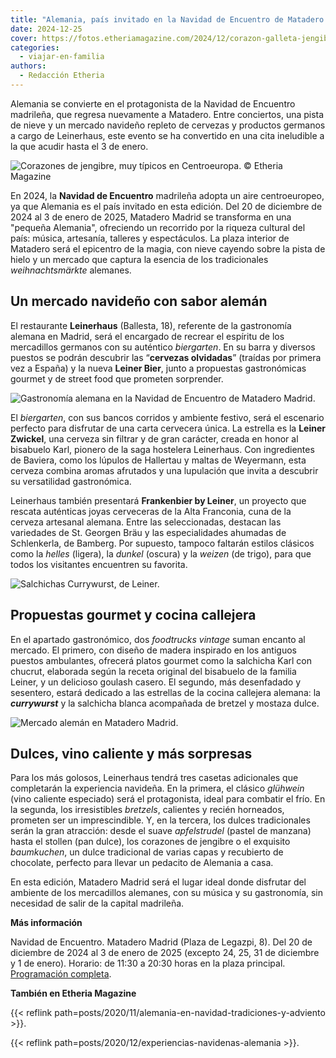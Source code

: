 ```yaml
---
title: "Alemania, país invitado en la Navidad de Encuentro de Matadero Madrid"
date: 2024-12-25
cover: https://fotos.etheriamagazine.com/2024/12/corazon-galleta-jengibre-1-e1735119198148.jpg
categories: 
  - viajar-en-familia
authors: 
  - Redacción Etheria
---
```


Alemania se convierte en el protagonista de la Navidad de Encuentro madrileña, que 
regresa nuevamente a Matadero. Entre conciertos, una pista de nieve y un mercado 
navideño repleto de cervezas y productos germanos a cargo de Leinerhaus, este evento se 
ha convertido en una cita ineludible a la que acudir hasta el 3 de enero. 

![Corazones de jengibre, muy típicos en Centroeuropa. © Etheria Magazine](https://fotos.etheriamagazine.com/2024/12/corazon.jpeg "Corazones de jengibre, muy típicos en Centroeuropa. © Etheria Magazine")

En 2024, la **Navidad de Encuentro** madrileña adopta un aire centroeuropeo, ya que 
Alemania es el país invitado en esta edición. Del 20 de diciembre de 2024 al 3 de enero 
de 2025, Matadero Madrid se transforma en una "pequeña Alemania", ofreciendo un 
recorrido por la riqueza cultural del país: música, artesanía, talleres y espectáculos. 
La plaza interior de Matadero será el epicentro de la magia, con nieve cayendo sobre la 
pista de hielo y un mercado que captura la esencia de los tradicionales 
_weihnachtsmärkte_ alemanes. 

## Un mercado navideño con sabor alemán 

El restaurante **Leinerhaus** (Ballesta, 18), referente de la gastronomía alemana en 
Madrid, será el encargado de recrear el espíritu de los mercadillos germanos con su 
auténtico _biergarten_. En su barra y diversos puestos se podrán descubrir las 
“**cervezas olvidadas**” (traídas por primera vez a España) y la nueva **Leiner Bier**, 
junto a propuestas gastronómicas gourmet y de street food que prometen sorprender. 

![Gastronomía alemana en la Navidad de Encuentro de Matadero Madrid.](https://fotos.etheriamagazine.com/2024/12/alemania-matadero-madrid.jpg "Gastronomía alemana en la Navidad de Encuentro de Matadero Madrid. © Etheria Mag.")

El _biergarten_, con sus bancos corridos y ambiente festivo, será el escenario perfecto 
para disfrutar de una carta cervecera única. La estrella es la **Leiner Zwickel**, una 
cerveza sin filtrar y de gran carácter, creada en honor al bisabuelo Karl, pionero de la 
saga hostelera Leinerhaus. Con ingredientes de Baviera, como los lúpulos de Hallertau y 
maltas de Weyermann, esta cerveza combina aromas afrutados y una lupulación que invita a 
descubrir su versatilidad gastronómica. 

Leinerhaus también presentará **Frankenbier by Leiner**, un proyecto que rescata 
auténticas joyas cerveceras de la Alta Franconia, cuna de la cerveza artesanal alemana. 
Entre las seleccionadas, destacan las variedades de St. Georgen Bräu y las 
especialidades ahumadas de Schlenkerla, de Bamberg. Por supuesto, tampoco faltarán 
estilos clásicos como la _helles_ (ligera), la _dunkel_ (oscura) y la _weizen_ (de 
trigo), para que todos los visitantes encuentren su favorita. 

![Salchichas Currywurst, de Leiner.](https://fotos.etheriamagazine.com/2024/12/salchichas-leinerhaus.jpg "Salchichas Currywurst, de Leiner.")

## Propuestas gourmet y cocina callejera

En el apartado gastronómico, dos _foodtrucks vintage_ suman encanto al mercado. El 
primero, con diseño de madera inspirado en los antiguos puestos ambulantes, ofrecerá 
platos gourmet como la salchicha Karl con chucrut, elaborada según la receta original 
del bisabuelo de la familia Leiner, y un delicioso goulash casero. El segundo, más 
desenfadado y sesentero, estará dedicado a las estrellas de la cocina callejera alemana: 
la _**currywurst**_ y la salchicha blanca acompañada de bretzel y mostaza dulce. 

![Mercado alemán en Matadero Madrid.](https://fotos.etheriamagazine.com/2024/12/bretzel.jpeg "Mercado alemán en Matadero Madrid. © Etheria Magazine")

## Dulces, vino caliente y más sorpresas

Para los más golosos, Leinerhaus tendrá tres casetas adicionales que completarán la 
experiencia navideña. En la primera, el clásico _glühwein_ (vino caliente especiado) 
será el protagonista, ideal para combatir el frío. En la segunda, los irresistibles 
_bretzels_, calientes y recién horneados, prometen ser un imprescindible. Y, en la 
tercera, los dulces tradicionales serán la gran atracción: desde el suave _apfelstrudel_ 
(pastel de manzana) hasta el stollen (pan dulce), los corazones de jengibre o el 
exquisito _baumkuchen_, un dulce tradicional de varias capas y recubierto de chocolate, 
perfecto para llevar un pedacito de Alemania a casa. 

En esta edición, Matadero Madrid será el lugar ideal donde disfrutar del ambiente de los 
mercadillos alemanes, con su música y su gastronomía, sin necesidad de salir de la 
capital madrileña. 

**Más información** 

Navidad de Encuentro. Matadero Madrid (Plaza de Legazpi, 8). Del 20 de diciembre de 2024 
al 3 de enero de 2025 (excepto 24, 25, 31 de diciembre y 1 de enero). Horario: de 11:30 
a 20:30 horas en la plaza principal. [Programación 
completa](https://www.mataderomadrid.org/programacion/madrid-navidad-de-encuentro-2024). 

**También en Etheria Magazine** 

{{< reflink path=posts/2020/11/alemania-en-navidad-tradiciones-y-adviento >}}. 

{{< reflink path=posts/2020/12/experiencias-navidenas-alemania >}}.
